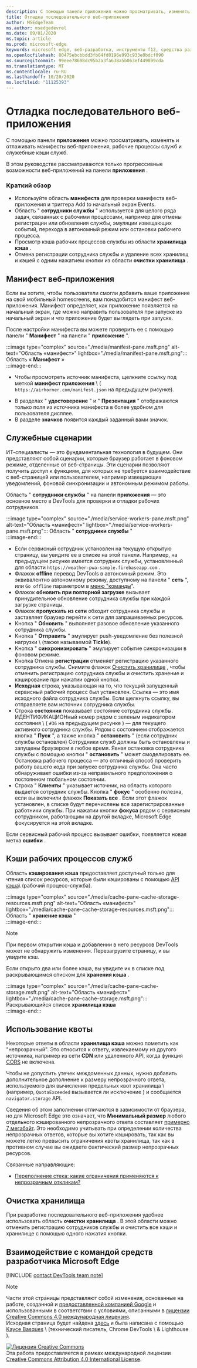 ```yaml
---
description: С помощью панели приложения можно просматривать, изменять и отлаживать манифесты веб-приложения, рабочие процессы служб и служебные кэши служб.
title: Отладка последовательного веб-приложения
author: MSEdgeTeam
ms.author: msedgedevrel
ms.date: 09/01/2020
ms.topic: article
ms.prod: microsoft-edge
keywords: microsoft edge, веб-разработка, инструменты f12, средства разработчика
ms.openlocfilehash: 80475ebcbbdd3fb04fd0196e993c933e0bdcf090
ms.sourcegitcommit: 99eee78698dc95b2a3fa638a5b063ef449899cda
ms.translationtype: MT
ms.contentlocale: ru-RU
ms.lasthandoff: 10/20/2020
ms.locfileid: "11125393"
---
```

<!-- Copyright Kayce Basques 

   Licensed under the Apache License, Version 2.0 (the "License");
   you may not use this file except in compliance with the License.
   You may obtain a copy of the License at

       https://www.apache.org/licenses/LICENSE-2.0

   Unless required by applicable law or agreed to in writing, software
   distributed under the License is distributed on an "AS IS" BASIS,
   WITHOUT WARRANTIES OR CONDITIONS OF ANY KIND, either express or implied.
   See the License for the specific language governing permissions and
   limitations under the License.  -->  

# Отладка последовательного веб-приложения  

С помощью панели **приложения** можно просматривать, изменять и отлаживать манифесты веб-приложения, рабочие процессы служб и служебные кэши служб.  

<!--Related Guides:  

*   [Progressive Web Apps](/web/progressive-web-apps)  -->

<!--TODO:  Link web "Progressive Web Apps" section when available. -->

В этом руководстве рассматриваются только прогрессивные возможности веб-приложений на панели **приложения** .  <!--If you're looking for help on the other panes, check out the last section of this guide, [Other Application panel guides](#other-application-panel-guides).  -->

<!--TODO:  Link to sections when available. -->

### Краткий обзор  

*   Используйте область **манифеста** для проверки манифеста веб-приложения и триггера Add to начальный экран Events.  
*   Область " **сотрудники службы** " используется для целого ряда задач, связанных с рабочими процессами, например для отмены регистрации или обновления службы, эмуляции извещающих событий, перехода в автономный режим или остановки рабочего процесса.  
*   Просмотр кэша рабочих процессов службы из области **хранилища кэша** .  
*   Отмена регистрации сотрудника службы и удаление всех хранилищ и кэшей с одним нажатием кнопки из области **очистки хранилища** .  
    
## Манифест веб-приложения  

Если вы хотите, чтобы пользователи смогли добавить ваше приложение на свой мобильный homescreens, вам понадобится манифест веб-приложения.  Манифест определяет, как приложение появляется на начальный экран, где можно направить пользователя при запуске из начальный экран и что приложение будет выглядеть при запуске.  

<!--Related Guides:  

*   [Improve user experiences with a Web App Manifest](/web/fundamentals/web-app-manifest)  
*   [Using App Install Banners](/web/fundamentals/app-install-banners)  -->

<!--TODO:  Link to sections when available. -->

После настройки манифеста вы можете проверить ее с помощью панели " **Манифест** " на панели " **приложение** ".  

:::image type="complex" source="./media/manifest-pane.msft.png" alt-text="Область «манифест»" lightbox="./media/manifest-pane.msft.png":::
   Область « **Манифест** »  
:::image-end:::  

*   Чтобы просмотреть источник манифеста, щелкните ссылку под меткой **манифест приложения** \ ( `https://airhorner.com/manifest.json` на предыдущем рисунке).  
<!-- *   Press the **Add to homescreen** button to simulate an Add to Homescreen event.  Check out the next section for more information.  -->  
*   В разделах " **удостоверение** " и " **Презентация** " отображаются только поля из источника манифеста в более удобном для пользователя дисплее.  
*   В разделе **значков** появится каждый заданный вами значок.  
    
<!--### Simulate Add to Homescreen events  -->

<!--A web app can only be added to a homescreen when the site is visited at least twice, with at least five minutes between visits.  While developing or debugging your Add to Homescreen workflow, this criteria can be inconvenient.  
The **Add to homescreen** button on the **App Manifest** pane lets you simulate Add to Homescreen events whenever you want.  -->

<!--You can test out this feature with the [Microsoft I/O 2016 progressive web app](https://events.alpahabet.com/io2016/), which has proper support for Add to Homescreen.  Clicking on **Add to Homescreen** while the app is open prompts Microsoft Edge to display the "add this site to your shelf" banner, which is the desktop equivalent of the "add to homescreen" banner for mobile devices.  -->

<!--  
:::image type="complex" source="./media/io.msft.png" alt-text="Область «манифест»" lightbox="./media/io.msft.png":::
   Add to desktop shelf  
:::image-end:::
-->  

<!--
> [!Tip]
> Keep the **Console** drawer open while simulating Add to Homescreen events.  The Console tells you if your manifest has any issues and logs other information about the Add to Homescreen lifecycle.  -->

<!--The **Add to Homescreen** feature cannot yet simulate the workflow for mobile devices.  Notice how the "add to shelf" prompt was triggered in the screenshot above, even though DevTools is in Device Mode.  However, if you can successfully add your app to your desktop shelf, then it'll work for mobile, too.  -->

<!-- TODO: Rework content after sample app is created. -->

<!--If you want to test out the genuine mobile experience, you can connect a real mobile device to DevTools via **remote debugging**, and then click the **Add to Homescreen** button \(on DevTools\) to trigger the "add to homescreen" prompt on the connected mobile device.  -->

<!--TODO:  Link Debug "remote debugging" sections when available. -->

## Служебные сценарии  

ИТ-специалисты — это фундаментальная технология в будущем.  Они представляют собой сценарии, которые браузер работает в фоновом режиме, отделенные от веб-страницы.  Эти сценарии позволяют получить доступ к функциям, для которых не требуется взаимодействие с веб-страницей или пользователем, например извещающих уведомлений, фоновой синхронизации и автономным режимом работы.  

<!--Related Guides:  

*   [Intro to Service Workers](/web/fundamentals/primers/service-worker)  
*   [Push Notifications: Timely, Relevant, and Precise](/web/fundamentals/push-notifications)  -->  
    
<!--TODO:  Link to sections when available. -->  

Область " **сотрудники службы** " на панели **приложения** — это основное место в DevTools для проверки и отладки рабочих сотрудников.  

:::image type="complex" source="./media/service-workers-pane.msft.png" alt-text="Область «манифест»" lightbox="./media/service-workers-pane.msft.png":::
   Область " **сотрудники службы** "  
:::image-end:::  

*   Если сервисный сотрудник установлен на текущую открытую страницу, вы увидите ее в списке на этой панели.  Например, на предыдущем рисунке имеется сотрудник службы, установленный для области `https://weather-pwa-sample.firebaseapp.com` .  
*   Флажок **offline** перевод DevTools в автономный режим.  Это эквивалентно автономному режиму, доступному на панели " **сеть** ", или `Go offline` параметром в [меню "команды][DevtoolsCommandMenuIndex]".  
*   Флажок **обновить при повторной загрузке** вызывает принудительное обновление сотрудника службы при каждой загрузке страницы.  
*   Флажок **пропускать из сети** обходит сотрудника службы и заставляет браузер перейти к сети для запрашиваемых ресурсов.  
*   Кнопка " **Обновить** " выполняет разовое обновление указанного сотрудника службы.  
*   Кнопка " **Отправить** " эмулирует push-уведомление без полезной нагрузки \ (также называемой **Tickle**).  
*   Кнопка " **синхронизировать** " эмулирует событие синхронизации в фоновом режиме.  
*   Кнопка Отмена **регистрации** отменяет регистрацию указанного сотрудника службы.  Снимите флажок [Очистить хранилище](#clear-storage) , чтобы отменить регистрацию сотрудника службы и очистить хранение и кэширование при нажатии одной кнопки.  
*   **Исходная** строка, указывающая на то, что текущий запущенный сервисный рабочий процесс был установлен.  Ссылка — это имя исходного файла сотрудника службы.  Если щелкнуть ссылку, вы отправляете вам источник сотрудника службы.  
*   Строка **состояния** показывает состояние сотрудника службы.  ИДЕНТИФИКАЦИОНный номер рядом с зеленым индикатором состояния \ ( `#36` на предыдущем рисунке \) — для текущего активного сотрудника службы.  Рядом с состоянием отображается кнопка " **Пуск** ", а также кнопка " **остановить** " (если сотрудник службы остановлен)  Сотрудники служб должны быть остановлены и запущены браузером в любое время.  Явная остановка сотрудника службы с помощью кнопки " **остановить** " может смоделировать ее.  Остановка рабочего процесса — это отличный способ проверить работу вашего кода при запуске сотрудника службы.  Она часто обнаруживает ошибки из-за неправильного предположения о постоянном глобальном состоянии.  
*   Строка " **Клиенты** " указывает источник, на область которого выдается сотрудник службы.  Кнопка " **фокус** " особенно полезна, если вы включили флажок **Показать все** .  Если этот флажок установлен, в списке будут перечислены все зарегистрированные работники службы.  При нажатии кнопки **фокуса** рядом с сервисным сотрудником, работающим на другой вкладке, Microsoft Edge фокусируется на этой вкладке.  
    
Если сервисный рабочий процесс вызывает ошибки, появляется новая метка **ошибки** .  

<!--  
:::image type="complex" source="./media/sw-error.msft.png" alt-text="Область «манифест»" lightbox="./media/sw-error.msft.png":::
   Service worker with errors  
:::image-end:::
-->  

<!--TODO:  Capture Service Worker Errors sample when available. -->
<!--TODO:  Link Web "How tickle works" sections when available. -->

## Кэши рабочих процессов служб  

Область **кэширования кэша** предоставляет доступный только для чтения список ресурсов, которые были кэшированы с помощью [API кэша][MDNWebCacheAPI]\ (рабочий процесс-служба).  

:::image type="complex" source="./media/cache-pane-cache-storage-resources.msft.png" alt-text="Область «манифест»" lightbox="./media/cache-pane-cache-storage-resources.msft.png":::
   Область " **хранение кэша** "  
:::image-end:::  

> [!NOTE]
> При первом открытии кэша и добавлении в него ресурсов DevTools может не обнаружить изменения.  Перезагрузите страницу, и вы увидите кэш.  

Если открыто два или более кэша, вы увидите их в списке под раскрывающимся списком для **хранения кэша** .  

:::image type="complex" source="./media/cache-pane-cache-storage.msft.png" alt-text="Область «манифест»" lightbox="./media/cache-pane-cache-storage.msft.png":::
   Раскрывающийся список **хранилища кэша**  
:::image-end:::  

## Использование квоты  

Некоторые ответы в области **хранилища кэша** можно пометить как "непрозрачный".  Это относится к ответу, извлекаемому из другого источника, например из сети **CDN** или удаленного API, когда функция [CORS][FetchHttpCorsProtocol] не включена.  

<!--TODO:  Link Web "CDN" section when available. -->  
<!--TODO:  Link Web "opaque" section when available. -->

Чтобы не допустить утечек междоменных данных, нужно добавить дополнительное дополнение к размеру непрозрачного ответа, используемого для вычисления предельных квот хранилища \ (например, `QuotaExceeded` вызывается ли исключение \) и сообщается `navigator.storage` API.  

<!--TODO:  Link Estimating "`navigator.storage` API" sections when available. -->

Сведения об этом заполнении отличаются в зависимости от браузера, но для Microsoft Edge это означает, что **Минимальный размер** любого отдельного кэшированного непрозрачного ответа составляет [примерно 7 мегабайт][ChromiumIssues796060#c17].  Это необходимо учитывать при определении количества непрозрачных ответов, которые вы хотите кэшировать, так как вы можете легко превысить ограничения квоты хранилища, так как в противном случае вы ожидаете фактический размер непрозрачных ресурсов.  

Связанные направляющие:  

*   [Переполнение стека: какие ограничения применяются к непрозрачным откликам?][StackOverflowLimitationsForOpaqueResponses]  
<!--*   [Alphabet work container: Understanding Storage Quota](/web/tools/Alphabet-work-container/guides/storage-quota#beware_of_opaque_responses)  -->
    
<!--TODO:  Link Work container storage quota for opaque responses section when available. -->

## Очистка хранилища  

При разработке последовательного веб-приложения удобнее использовать область **очистки хранилища** .  В этой области можно отменить регистрацию сотрудников службы и очистить все кэши и хранилище с помощью одного нажатия кнопки.  <!--Check out the section below to learn more.  -->

<!--Related Guides:  

*   [Clear Storage](/iterate/manage-data/local-storage#clear-storage)  -->
    
<!--TODO:  Link to sections when available. -->

<!--## Other Application panel guides   

Check out the guides below for more help on the other panes of the **Application** panel.  

Related Guides:  

*   [Inspect page resources](/iterate/manage-data/page-resources)  
*   [Inspect and manage local storage and caches](/iterate/manage-data/local-storage)  -->
    
## Взаимодействие с командой средств разработчика Microsoft Edge  

[!INCLUDE [contact DevTools team note](./includes/contact-devtools-team-note.md)]  

<!-- links -->  

[DevtoolsCommandMenuIndex]: ./command-menu/index.md "Выполнение команд с помощью командного меню Microsoft Edge DevTools | Документы Microsoft"  

[ChromiumIssues796060#c17]: https://bugs.chromium.org/p/chromium/issues/detail?id=796060#c17 "Chromium дата_выпуска 796060: значение хранилища кэша выводится при каждом обновлении, когда код аналитики находится в HTML"  

[FetchHttpCorsProtocol]: https://fetch.spec.whatwg.org/#http-cors-protocol  

[MDNWebCacheAPI]: https://developer.mozilla.org/docs/Web/API/Cache "Cache-API | MDN"  

[StackOverflowLimitationsForOpaqueResponses]: https://stackoverflow.com/q/39109789/385997 "Переполнение стека: какие ограничения применяются к непрозрачным откликам?"  

<!--[WebEstimatingAvailableStorageSpace]: whats-new/2017/08/estimating-available-storage-space  -->
<!--[RemoteDebugging]: /debug/remote-debugging/remote-debugging  -->

<!--[WebHowPushWorks]: /web/fundamentals/push-notifications/how-push-works  -->  
<!--[WebGlossaryCDN]: /web/fundamentals/glossary#CDN  -->
<!--[WebGlossaryOpaque]: /web/fundamentals/glossary#opaque-response  -->

> [!NOTE]
> Части этой страницы представляют собой изменения, основанные на работе, созданной и [предоставленной компанией Google][GoogleSitePolicies] и использованными в соответствии с условиями, описанными в [лицензии Creative Commons 4,0 международная лицензия][CCA4IL].  
> Исходная страница будет найдена [здесь](https://developers.google.com/web/tools/chrome-devtools/progressive-web-apps) и была написана с помощью [Kayce Basques][KayceBasques] \ (технический писатель, Chrome DevTools \ & Lighthouse \).  

[![Лицензия Creative Commons][CCby4Image]][CCA4IL]  
Эта работа предоставляется в рамках международной лицензии [Creative Commons Attribution 4.0 International License][CCA4IL].  

[CCA4IL]: https://creativecommons.org/licenses/by/4.0  
[CCby4Image]: https://i.creativecommons.org/l/by/4.0/88x31.png  
[GoogleSitePolicies]: https://developers.google.com/terms/site-policies  
[KayceBasques]: https://developers.google.com/web/resources/contributors/kaycebasques  
